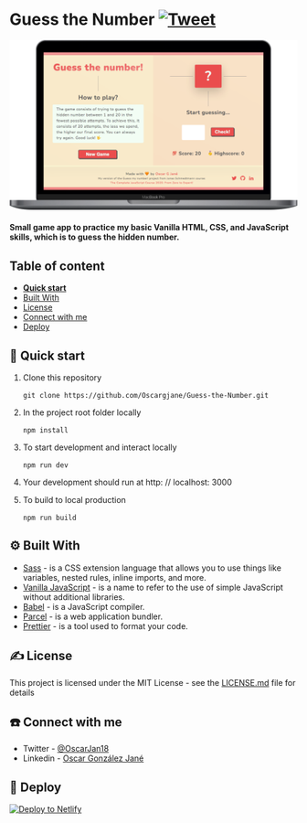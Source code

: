 # Guess the Number [![Tweet](https://img.shields.io/twitter/url/http/shields.io.svg?style=social)](https://twitter.com/intent/tweet?text=Check%20out%20this%20cool%20project&url=https://github.com/Cool/Project&hashtags=project,opensource)

![example](https://github.com/Oscargjane/Guess-the-Number/blob/master/src/img/example.png)

#### Small game app to practice my basic Vanilla HTML, CSS, and JavaScript skills, which is to guess the hidden number.

## Table of content

- [**Quick start**](#-quick-start)
- [Built With](#%EF%B8%8F-built-with)
- [License](#%EF%B8%8F-license)
- [Connect with me](#%EF%B8%8F-connect-with-me)
- [Deploy](#-deploy)

## 🚀 Quick start

1. Clone this repository

   ```console
   git clone https://github.com/Oscargjane/Guess-the-Number.git
   ```

1. In the project root folder locally
   ```console
   npm install
   ```
1. To start development and interact locally
   ```console
   npm run dev
   ```
1. Your development should run at http: // localhost: 3000
1. To build to local production
   ```console
   npm run build
   ```

## ⚙️ Built With

- [Sass](https://sass-lang.com/) - is a CSS extension language that allows you to use things like variables, nested rules, inline imports, and more.
- [Vanilla JavaScript](https://developer.mozilla.org/es/docs/Web/JavaScript) - is a name to refer to the use of simple JavaScript without additional libraries.
- [Babel](https://babeljs.io/) - is a JavaScript compiler.
- [Parcel](https://parceljs.org/) - is a web application bundler.
- [Prettier](https://prettier.io/) - is a tool used to format your code.

## ✍️ License

This project is licensed under the MIT License - see the [LICENSE.md](https://github.com/Oscargjane/Guess-the-Number/blob/master/LICENSE.md) file for details

## ☎️ Connect with me

- Twitter - [@OscarJan18](https://twitter.com/OscarJan18 'My Twitter Account')
- Linkedin - [Oscar González Jané](linkedin.com/in/oscar-gonzález-frontend-dev 'My Linkedin Account')

## 💫 Deploy

[![Deploy to Netlify](https://www.netlify.com/img/deploy/button.svg)](https://app.netlify.com/start/deploy?repository=https://github.com)
